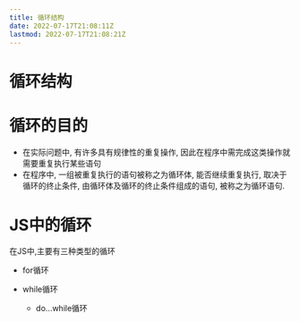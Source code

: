 ```yaml
---
title: 循环结构
date: 2022-07-17T21:08:11Z
lastmod: 2022-07-17T21:08:21Z
---
```


# 循环结构

# 循环的目的

* 在实际问题中, 有许多具有规律性的重复操作, 因此在程序中需完成这类操作就需要重复执行某些语句
* 在程序中, 一组被重复执行的语句被称之为循环体, 能否继续重复执行, 取决于循环的终止条件, 由循环体及循环的终止条件组成的语句, 被称之为循环语句.

# JS中的循环

在JS中,主要有三种类型的循环

* for循环
* while循环

  * do...while循环
